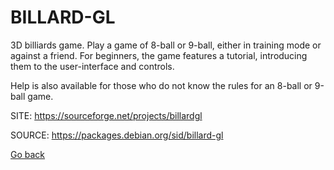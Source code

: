 # BILLARD-GL

 3D billiards game.
 Play a game of 8-ball or 9-ball, either in training mode
 or against a friend. For beginners, the game features a 
 tutorial, introducing them to the user-interface and 
 controls. 
 
 Help is also available for those who do not know the rules
 for an 8-ball or 9-ball game. 
 
 SITE: https://sourceforge.net/projects/billardgl

 SOURCE: https://packages.debian.org/sid/billard-gl

 [Go back](https://portable-linux-apps.github.io/apps.html)
